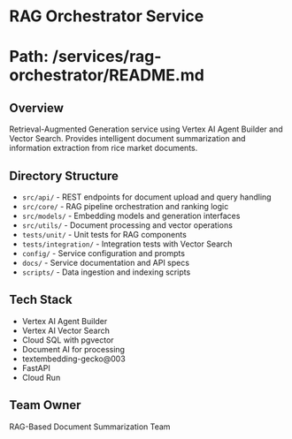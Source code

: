 # RAG Orchestrator Service
# Path: /services/rag-orchestrator/README.md

## Overview
Retrieval-Augmented Generation service using Vertex AI Agent Builder and Vector Search.
Provides intelligent document summarization and information extraction from rice market documents.

## Directory Structure
- `src/api/` - REST endpoints for document upload and query handling
- `src/core/` - RAG pipeline orchestration and ranking logic
- `src/models/` - Embedding models and generation interfaces
- `src/utils/` - Document processing and vector operations
- `tests/unit/` - Unit tests for RAG components
- `tests/integration/` - Integration tests with Vector Search
- `config/` - Service configuration and prompts
- `docs/` - Service documentation and API specs
- `scripts/` - Data ingestion and indexing scripts

## Tech Stack
- Vertex AI Agent Builder
- Vertex AI Vector Search
- Cloud SQL with pgvector
- Document AI for processing
- textembedding-gecko@003
- FastAPI
- Cloud Run

## Team Owner
RAG-Based Document Summarization Team

